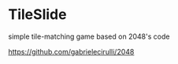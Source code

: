 TileSlide
=========

simple tile-matching game based on 2048's code

https://github.com/gabrielecirulli/2048